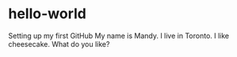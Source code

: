# hello-world
Setting up my first GitHub
My name is Mandy. I live in Toronto. I like cheesecake. 
What do you like?
